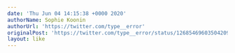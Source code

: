 ```yaml
---
date: 'Thu Jun 04 14:15:38 +0000 2020'
authorName: Sophie Koonin
authorUrl: 'https://twitter.com/type__error'
originalPost: 'https://twitter.com/type__error/status/1268546960350420997'
layout: like
---
```

